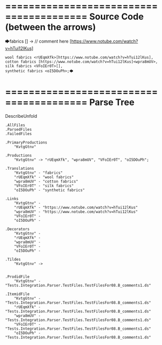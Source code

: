 ========================================
Source Code (between the arrows)
========================================

🡆fabrics <KvtgGtnv>[] -> // comment here [https://www.notube.com/watch?v=hTui12lKus]

    wool fabrics <rUEqmXfk>[https://www.notube.com/watch?v=hTui12lKus],
    cotton fabrics [https://www.notube.com/watch?v=hTui12lKus]<wpra8mUV>,
    silk fabrics <VFoIEr0T>[],
    synthetic fabrics <oI5DOuPh>;🡄

========================================
Parse Tree
========================================
DescribeUnfold

    .AllFiles
    .ParsedFiles
    .FailedFiles

    .PrimaryProductions
        "KvtgGtnv" 

    .Productions
        "KvtgGtnv" -> "rUEqmXfk", "wpra8mUV", "VFoIEr0T", "oI5DOuPh";

    .Translations
        "KvtgGtnv" - "fabrics"
        "rUEqmXfk" - "wool fabrics"
        "wpra8mUV" - "cotton fabrics"
        "VFoIEr0T" - "silk fabrics"
        "oI5DOuPh" - "synthetic fabrics"

    .Links
        "KvtgGtnv" - 
        "rUEqmXfk" - "https://www.notube.com/watch?v=hTui12lKus"
        "wpra8mUV" - "https://www.notube.com/watch?v=hTui12lKus"
        "VFoIEr0T" - 
        "oI5DOuPh" - 

    .Decorators
        "KvtgGtnv" - 
        "rUEqmXfk" - 
        "wpra8mUV" - 
        "VFoIEr0T" - 
        "oI5DOuPh" - 

    .Tildes
        "KvtgGtnv" -> 


    .ProdidFile
        "KvtgGtnv" - "Tests.Integration.Parser.TestFiles.TestFilesFor08.B_comments1.ds"

    .ItemidFile
        "KvtgGtnv" - "Tests.Integration.Parser.TestFiles.TestFilesFor08.B_comments1.ds"
        "rUEqmXfk" - "Tests.Integration.Parser.TestFiles.TestFilesFor08.B_comments1.ds"
        "wpra8mUV" - "Tests.Integration.Parser.TestFiles.TestFilesFor08.B_comments1.ds"
        "VFoIEr0T" - "Tests.Integration.Parser.TestFiles.TestFilesFor08.B_comments1.ds"
        "oI5DOuPh" - "Tests.Integration.Parser.TestFiles.TestFilesFor08.B_comments1.ds"

